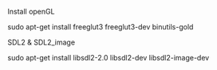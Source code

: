 Install openGL

sudo apt-get install freeglut3 freeglut3-dev binutils-gold


SDL2 & SDL2_image

sudo apt-get install libsdl2-2.0 libsdl2-dev libsdl2-image-dev
